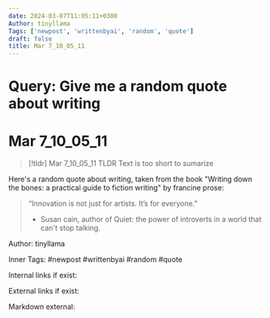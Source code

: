 ```yaml
---
date: 2024-03-07T11:05:11+0300
Author: tinyllama
Tags: ['newpost', 'writtenbyai', 'random', 'quote']
draft: false
title: Mar 7_10_05_11
---
```


# Query: Give me a random quote about writing

# Mar 7_10_05_11

> [!tldr] Mar 7_10_05_11
> TLDR
> Text is too short to sumarize

Here's a random quote about writing, taken from the book "Writing down the bones: a practical guide to fiction writing" by francine prose:

> “Innovation is not just for artists. It’s for everyone.” 
> - Susan cain, author of Quiet: the power of introverts in a world that can't stop talking.

Author: tinyllama

Inner Tags: #newpost #writtenbyai #random #quote

Internal links if exist:

External links if exist:

Markdown external: